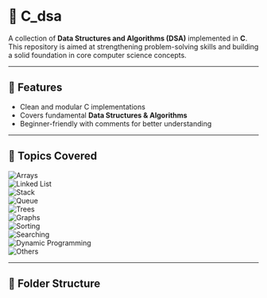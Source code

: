 # 📘 C_dsa  

A collection of **Data Structures and Algorithms (DSA)** implemented in **C**.  
This repository is aimed at strengthening problem-solving skills and building a solid foundation in core computer science concepts.  

---

## 🚀 Features  
- Clean and modular C implementations  
- Covers fundamental **Data Structures & Algorithms**  
- Beginner-friendly with comments for better understanding  

---

## 📂 Topics Covered  

![Arrays](https://img.shields.io/badge/Arrays-blue?style=for-the-badge)  
![Linked List](https://img.shields.io/badge/Linked%20List-green?style=for-the-badge)  
![Stack](https://img.shields.io/badge/Stack-orange?style=for-the-badge)  
![Queue](https://img.shields.io/badge/Queue-yellow?style=for-the-badge)  
![Trees](https://img.shields.io/badge/Trees-brightgreen?style=for-the-badge)  
![Graphs](https://img.shields.io/badge/Graphs-red?style=for-the-badge)  
![Sorting](https://img.shields.io/badge/Sorting-purple?style=for-the-badge)  
![Searching](https://img.shields.io/badge/Searching-pink?style=for-the-badge)  
![Dynamic Programming](https://img.shields.io/badge/Dynamic%20Programming-brown?style=for-the-badge)  
![Others](https://img.shields.io/badge/Others-gray?style=for-the-badge)  

---

## 📂 Folder Structure
 

